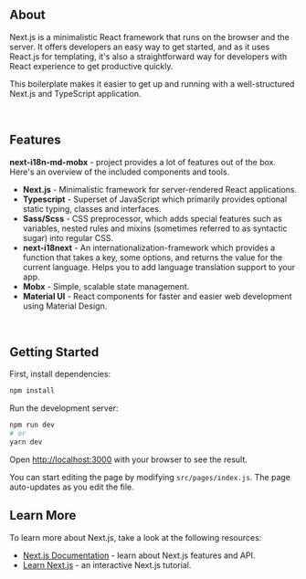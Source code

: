 ## About

Next.js is a minimalistic React framework that runs on the browser and the server. It offers developers an easy way to get started, and as it uses React.js for templating, it's also a straightforward way for developers with React experience to get productive quickly.

This boilerplate makes it easier to get up and running with a well-structured Next.js and TypeScript application.

<br/>

## Features

**next-i18n-md-mobx** - project provides a lot of features out of the box. Here's an overview of the included components and tools.

* **Next.js** - Minimalistic framework for server-rendered React applications.
* **Typescript** - Superset of JavaScript which primarily provides optional static typing, classes and interfaces.
* **Sass/Scss** - CSS preprocessor, which adds special features such as variables, nested rules and mixins (sometimes referred to as syntactic sugar) into regular CSS.
* **next-i18next** - An internationalization-framework which provides a function that takes a key, some options, and returns the value for the current language. Helps you to add language translation support to your app.
* **Mobx** - Simple, scalable state management.
* **Material UI** - React components for faster and easier web development using Material Design.
<br/>

## Getting Started

First, install dependencies:
```bash
npm install
```

Run the development server:

```bash
npm run dev
# or
yarn dev
```

Open [http://localhost:3000](http://localhost:3000) with your browser to see the result.

You can start editing the page by modifying `src/pages/index.js`. The page auto-updates as you edit the file.

## Learn More

To learn more about Next.js, take a look at the following resources:

- [Next.js Documentation](https://nextjs.org/docs) - learn about Next.js features and API.
- [Learn Next.js](https://nextjs.org/learn) - an interactive Next.js tutorial.
